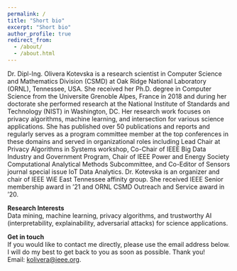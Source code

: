 ```yaml
---
permalink: /
title: "Short bio"
excerpt: "Short bio"
author_profile: true
redirect_from: 
  - /about/
  - /about.html
---
```


Dr. Dipl-Ing. Olivera Kotevska is a research scientist in Computer Science and Mathematics Division (CSMD) at Oak Ridge National Laboratory (ORNL), Tennessee, USA. She received her Ph.D. degree in Computer Science from the Universite Grenoble Alpes, France in 2018 and during her doctorate she performed research at the National Institute of Standards and Technology (NIST) in Washington, DC. Her research work focuses on privacy algorithms, machine learning, and intersection for various science applications. She has published over 50 publications and reports and regularly serves as a program committee member at the top conferences in these domains and served in organizational roles including Lead Chair at Privacy Algorithms in Systems workshop, Co-Chair of IEEE Big Data Industry and Government Program, Chair of IEEE Power and Energy Society Computational Analytical Methods Subcommittee, and Co-Editor of Sensors journal special issue IoT Data Analytics. Dr. Kotevska is an organizer and chair of IEEE WiE East Tennessee affinity group. She received IEEE Senior membership award in ’21 and ORNL CSMD Outreach and Service award in ’20.

<b> Research Interests </b> <br>
Data mining, machine learning, privacy algorithms, and trustworthy AI (interpretability, explainability, adversarial attacks) for science applications.

<b> Get in touch </b> <br>
If you would like to contact me directly, please use the email address below. I will do my best to get back to you as soon as possible. Thank you! <br>
Email: kolivera@ieee.org.
